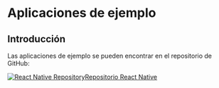 # Aplicaciones de ejemplo

## Introducción

Las aplicaciones de ejemplo se pueden encontrar en el repositorio de GitHub:

[![React Native Repository](@site/static/img/github_50.png)](https://github.com/facephi/sdkmobile-demos-reactnative)<a href="https://github.com/facephi/sdkmobile-demos-reactnative" rel="nofollow">Repositorio React Native</a>
